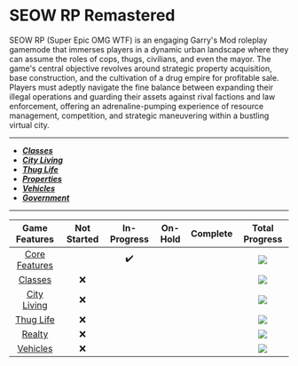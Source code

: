 # SEOW RP Remastered

SEOW RP (Super Epic OMG WTF) is an engaging Garry's Mod roleplay gamemode that immerses players in a dynamic urban landscape where they can assume the roles of cops, thugs, civilians, and even the mayor. The game's central objective revolves around strategic property acquisition, base construction, and the cultivation of a drug empire for profitable sale. Players must adeptly navigate the fine balance between expanding their illegal operations and guarding their assets against rival factions and law enforcement, offering an adrenaline-pumping experience of resource management, competition, and strategic maneuvering within a bustling virtual city.

---

- [**_Classes_**](#classes)
- [**_City Living_**](#city-living)
- [**_Thug Life_**](#thug-life)
- [**_Properties_**](#properties)
- [**_Vehicles_**](#vehicles)
- [**_Government_**](#government)

---

|          **Game Features**           | **Not Started** | **In-Progress** | **On-Hold** | **Complete** |        **Total Progress**         |
| :----------------------------------: | :-------------: | :-------------: | :---------: | :----------: | :-------------------------------: |
| [Core Features](/Docs/pages/CORE.md) |                 |       ✔️        |             |              | ![](https://geps.dev/progress/10) |
|  [Classes](/Docs/pages/CLASSES.md)   |       ❌        |                 |             |              | ![](https://geps.dev/progress/00) |
|  [City Living](/Docs/pages/CITY.md)  |       ❌        |                 |             |              | ![](https://geps.dev/progress/00) |
|   [Thug Life](/Docs/pages/THUG.md)   |       ❌        |                 |             |              | ![](https://geps.dev/progress/00) |
|   [Realty](/Docs/pages/REALTY.md)    |       ❌        |                 |             |              | ![](https://geps.dev/progress/00) |
| [Vehicles](/Docs/pages/VEHICLES.md)  |       ❌        |                 |             |              | ![](https://geps.dev/progress/00) |
